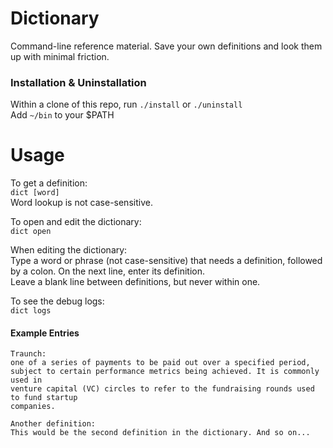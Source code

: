 # Dictionary

Command-line reference material. Save your own definitions and look them up with minimal friction.

### Installation & Uninstallation
Within a clone of this repo, run `./install` or `./uninstall`  
Add `~/bin` to your $PATH  

# Usage
To get a definition:  
`dict [word]`  
Word lookup is not case-sensitive.  

To open and edit the dictionary:  
`dict open`  

When editing the dictionary:  
Type a word or phrase (not case-sensitive) that needs a definition, followed by a colon. On the next line, enter its definition.  
Leave a blank line between definitions, but never within one.  

To see the debug logs:  
`dict logs`
#### Example Entries
```
Traunch:  
one of a series of payments to be paid out over a specified period,
subject to certain performance metrics being achieved. It is commonly used in
venture capital (VC) circles to refer to the fundraising rounds used to fund startup
companies.  

Another definition:  
This would be the second definition in the dictionary. And so on...  
```
